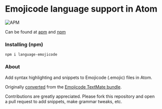 # Emojicode language support in Atom

![APM](https://img.shields.io/apm/dm/language-emojicode.svg?label=apm%20downloads)

Can be found at [apm](https://atom.io/packages/language-emojicode) and [npm](https://www.npmjs.com/package/language-emojicode)

### Installing (npm)

```
npm i language-emojicode
```

### About

Add syntax highlighting and snippets to Emojicode (.emojic) files in Atom.

Originally [converted](http://flight-manual.atom.io/hacking-atom/sections/converting-from-textmate) from the [Emojicode TextMate bundle](https://github.com/ThatsJustCheesy/Emojicode-TM).

Contributions are greatly appreciated. Please fork this repository and open a pull request to add snippets, make grammar tweaks, etc.
